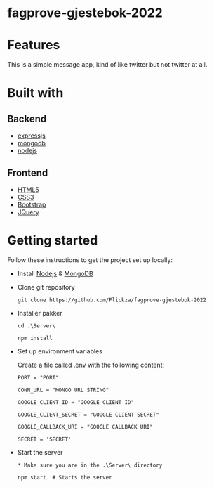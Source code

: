 # fagprove-gjestebok-2022
# Features
This is a simple message app, kind of like twitter but not twitter at all.
# Built with
## Backend
- [expressjs](https://expressjs.com/)
- [mongodb](https://www.mongodb.com/)
- [nodejs](https://nodejs.org/)

## Frontend
- [HTML5](https://developer.mozilla.org/en-US/docs/Web/Guide/HTML/HTML5)
- [CSS3](https://developer.mozilla.org/en-US/docs/Web/CSS)
- [Bootstrap](https://getbootstrap.com/)
- [JQuery](https://jquery.com/)

# Getting started
Follow these instructions to get the project set up locally:
- Install [Nodejs](https://nodejs.org/en/) & [MongoDB](https://www.mongodb.com/download-center/community)

- Clone git repository

    ```
    git clone https://github.com/Flickza/fagprove-gjestebok-2022
    ```

- Installer pakker  
    ```
    cd .\Server\

    npm install
    ```
- Set up environment variables

    Create a file called .env with the following content:

    ```
    PORT = "PORT"

    CONN_URL = "MONGO URL STRING"

    GOOGLE_CLIENT_ID = "GOOGLE CLIENT ID"

    GOOGLE_CLIENT_SECRET = "GOOGLE CLIENT SECRET"

    GOOGLE_CALLBACK_URI = "GOOGLE CALLBACK URI"

    SECRET = 'SECRET'

    ```

- Start the server  
    ```
    * Make sure you are in the .\Server\ directory 
    
    npm start  # Starts the server
    ```
